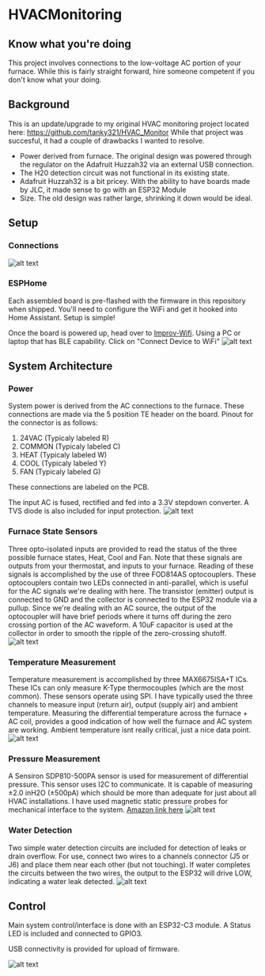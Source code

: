 # HVACMonitoring
## Know what you're doing
This project involves connections to the low-voltage AC portion of your furnace. While this is fairly straight forward, hire someone competent if you don't know what your doing.

## Background
This is an update/upgrade to my original HVAC monitoring project located here: https://github.com/tanky321/HVAC_Monitor
While that project was succesful, it had a couple of drawbacks I wanted to resolve.
* Power derived from furnace. The original design was powered through the regulator on the Adafruit Huzzah32 via an external USB connection.
* The H20 detection circuit was not functional in its existing state.
* Adafruit Huzzah32 is a bit pricey. With the ability to have boards made by JLC, it made sense to go with an ESP32 Module
* Size. The old design was rather large, shrinking it down would be ideal.

## Setup
### Connections
![alt text](https://i.imgur.com/OJXgdR1.png)

### ESPHome
Each assembled board is pre-flashed with the firmware in this repository when shipped. You'll need to configure the WiFi and get it hooked into Home Assistant. Setup is simple!

Once the board is powered up, head over to [Improv-Wifi](https://www.improv-wifi.com/). Using a PC or laptop that has BLE capability.
Click on "Connect Device to WiFi"
![alt text](https://i.imgur.com/Wjgqj0u.png)

## System Architecture
### Power
System power is derived from the AC connections to the furnace. These connections are made via the 5 position TE header on the board.
Pinout for the connector is as follows:
1. 24VAC    (Typicaly labeled R)
2. COMMON   (Typicaly labeled C)
3. HEAT     (Typicaly labeled W)
4. COOL     (Typicaly labeled Y)
5. FAN      (Typicaly labeled G)
   
These connections are labeled on the PCB.

The input AC is fused, rectified and fed into a 3.3V stepdown converter. A TVS diode is also included for input protection.
![alt text](https://i.imgur.com/zW67Loc.png)

### Furnace State Sensors
Three opto-isolated inputs are provided to read the status of the three possible furnace states, Heat, Cool and Fan. Note that these signals are outputs from your thermostat, and inputs to your furnace. Reading of these signals is accomplished by the use of three FOD814AS optocouplers. These optocouplers contain two LEDs connected in anti-parallel, which is useful for the AC signals we're dealing with here. The transistor (emitter) output is connected to GND and the collector is connected to the ESP32 module via a pullup. Since we're dealing with an AC source, the output of the optocoupler will have brief periods where it turns off during the zero crossing portion of the AC waveform. A 10uF capacitor is used at the collector in order to smooth the ripple of the zero-crossing shutoff.
![alt text](https://i.imgur.com/vmi3Lcr.png)

### Temperature Measurement
Temperature measurement is accomplished by three MAX6675ISA+T ICs. These ICs can only measure K-Type thermocouples (which are the most common). These sensors operate using SPI. I have typically used the three channels to measure input (return air), output (supply air) and ambient temperature. Measuring the differential temperature across the furnace + AC coil, provides a good indication of how well the furnace and AC system are working. Ambient temperature isnt really critical, just a nice data point.
![alt text](https://i.imgur.com/eu5xeX9.png)

### Pressure Measurement
A Sensiron SDP810-500PA sensor is used for measurement of differential pressure. This sensor uses I2C to communicate. It is capable of measuring ±2.0 inH2O (±500pA) which should be more than adequate for just about all HVAC installations. I have used magnetic static pressure probes for mechanical interface to the system. [Amazon link here](https://www.amazon.com/Dwyer-Portable-Static-Plastic-Insertion/dp/B008HOWU6I/ref=sr_1_5?crid=2RSDY7RSZ3YQS&keywords=static%2Bpressure%2Bprobe&qid=1706146716&sprefix=static%2Bpressure%2Bprobe%2B%2Caps%2C130&sr=8-5&th=1)
![alt text](https://i.imgur.com/cBenJD0.png)

### Water Detection
Two simple water detection circuits are included for detection of leaks or drain overflow. For use, connect two wires to a channels connector (J5 or J6) and place them near each other (but not touching). If water completes the circuits between the two wires, the output to the ESP32 will drive LOW, indicating a water leak detected.
![alt text](https://i.imgur.com/kMcRsEr.png)

## Control
Main system control/interface is done with an ESP32-C3 module. A Status LED is included and connected to GPIO3.

USB connectivity is provided for upload of firmware.

![alt text](https://i.imgur.com/T55x2s4.png)
